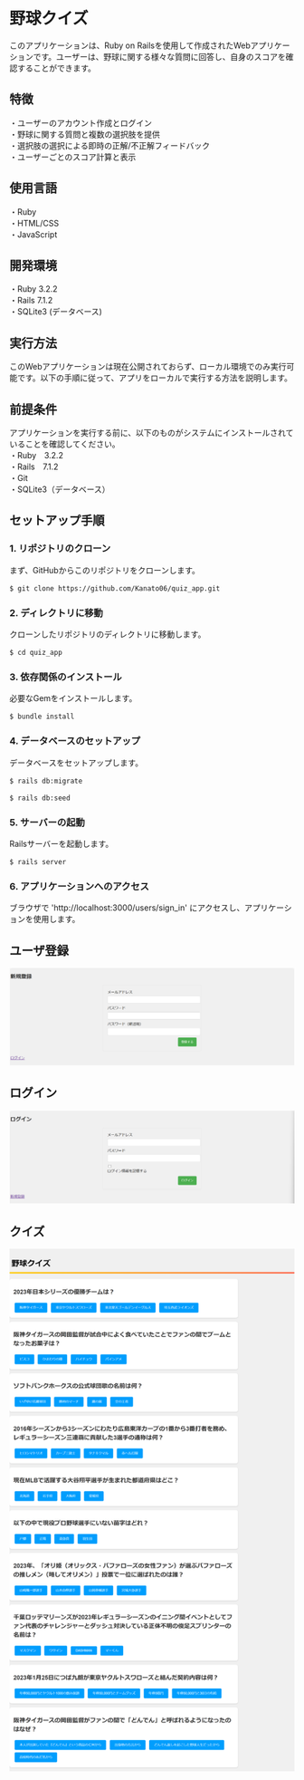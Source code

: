 # 野球クイズ

このアプリケーションは、Ruby on Railsを使用して作成されたWebアプリケーションです。ユーザーは、野球に関する様々な質問に回答し、自身のスコアを確認することができます。

## 特徴  
・ユーザーのアカウント作成とログイン  
・野球に関する質問と複数の選択肢を提供  
・選択肢の選択による即時の正解/不正解フィードバック  
・ユーザーごとのスコア計算と表示  
  
## 使用言語  
・Ruby  
・HTML/CSS  
・JavaScript  
  
## 開発環境    
・Ruby 3.2.2  
・Rails 7.1.2  
・SQLite3 (データベース)  
  
## 実行方法  
このWebアプリケーションは現在公開されておらず、ローカル環境でのみ実行可能です。以下の手順に従って、アプリをローカルで実行する方法を説明します。  
  
## 前提条件    
アプリケーションを実行する前に、以下のものがシステムにインストールされていることを確認してください。  
・Ruby　3.2.2  
・Rails　7.1.2  
・Git  
・SQLite3（データベース）  
  
## セットアップ手順  
### 1. リポジトリのクローン  
まず、GitHubからこのリポジトリをクローンします。  
```
$ git clone https://github.com/Kanato06/quiz_app.git
```
  
### 2. ディレクトリに移動  
クローンしたリポジトリのディレクトリに移動します。  
```
$ cd quiz_app
```

### 3. 依存関係のインストール  
必要なGemをインストールします。
```
$ bundle install
```

### 4. データベースのセットアップ  
データベースをセットアップします。
```
$ rails db:migrate
```
```
$ rails db:seed
```

### 5. サーバーの起動  
Railsサーバーを起動します。
```
$ rails server
```

### 6. アプリケーションへのアクセス  
ブラウザで 'http://localhost:3000/users/sign_in' にアクセスし、アプリケーションを使用します。
  
## ユーザ登録  
  
![Example Image](images/registrations_screenshot.png)
  
## ログイン  
  
![Example Image](images/login_screenshot.png)

## クイズ
  
![Example Image](images/screenshot.png)
